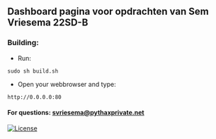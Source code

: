 ## Dashboard pagina voor opdrachten van Sem Vriesema 22SD-B

### Building:


- Run:
```
sudo sh build.sh
```
- Open your webbrowser and type:
```
http://0.0.0.0:80
```



#### For questions: svriesema@pythaxprivate.net


[![License](https://img.shields.io/badge/License-Apache_2.0-blue.svg)](https://opensource.org/licenses/Apache-2.0)